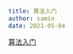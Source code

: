 ```yaml
title: 算法入门 
author: samin
date: 2021-05-04
```

[算法入门](https://gaudy-feels-700.notion.site/fc8fbc2276a445318e809b5e155236da)